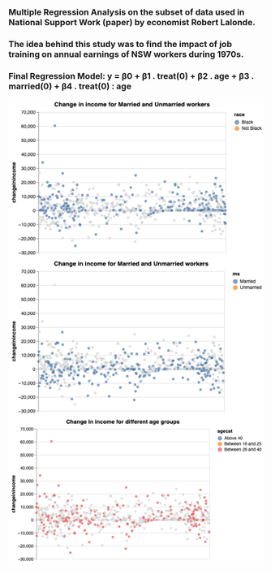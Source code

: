 ### Multiple Regression Analysis on the subset of data used in National Support Work (paper) by economist Robert Lalonde.

### The idea behind this study was to find the impact of job training on annual earnings of NSW workers during 1970s.

### Final Regression Model: y = β0  + β1 . treat(0) + β2 . age + β3 . married(0) + β4 . treat(0) : age

![](EDA_images/black.png) ![](EDA_images/married.png) ![](EDA_images/26and40.png)
